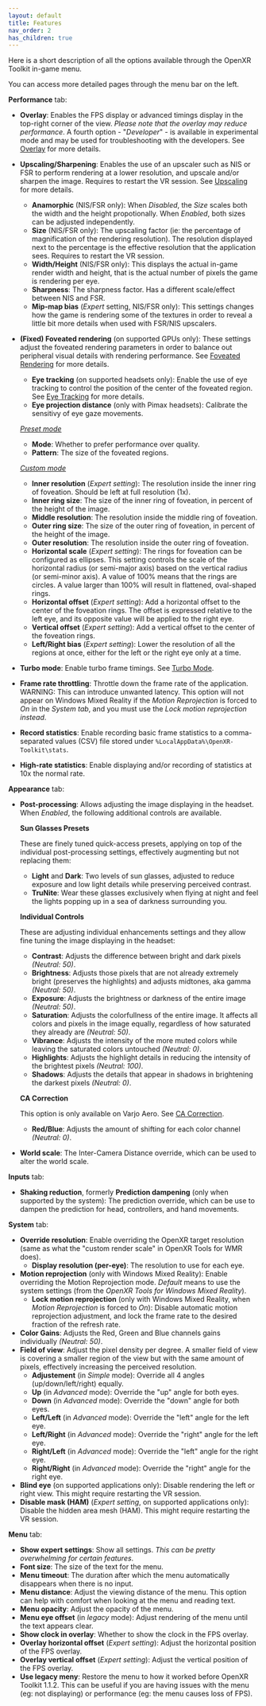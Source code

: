 ```yaml
---
layout: default
title: Features
nav_order: 2
has_children: true
---
```


Here is a short description of all the options available through the OpenXR Toolkit in-game menu.

You can access more detailed pages through the menu bar on the left.

**Performance** tab:
- **Overlay**: Enables the FPS display or advanced timings display in the top-right corner of the view. _Please note that the overlay may reduce performance_. A fourth option - "_Developer_" - is available in experimental mode and may be used for troubleshooting with the developers. See [Overlay](overlay) for more details.
- **Upscaling/Sharpening**: Enables the use of an upscaler such as NIS or FSR to perform rendering at a lower resolution, and upscale and/or sharpen the image. Requires to restart the VR session. See [Upscaling](upscaling) for more details.
  - **Anamorphic** (NIS/FSR only): When _Disabled_, the _Size_ scales both the width and the height propotionally. When _Enabled_, both sizes can be adjusted independently.
  - **Size** (NIS/FSR only): The upscaling factor (ie: the percentage of magnification of the rendering resolution). The resolution displayed next to the percentage is the effective resolution that the application sees. Requires to restart the VR session.
  - **Width/Height** (NIS/FSR only): This displays the actual in-game render width and height, that is the actual number of pixels the game is rendering per eye.
  - **Sharpness**: The sharpness factor. Has a different scale/effect between NIS and FSR.
  - **Mip-map bias** (_Expert_ setting, NIS/FSR only): This settings changes how the game is rendering some of the textures in order to reveal a little bit more details when used with FSR/NIS upscalers.
- **(Fixed) Foveated rendering** (on supported GPUs only): These settings adjust the foveated rendering parameters in order to balance out peripheral visual details with rendering performance. See [Foveated Rendering](fr) for more details.
  - **Eye tracking** (on supported headsets only): Enable the use of eye tracking to control the position of the center of the foveated region. See [Eye Tracking](et) for more details.
  - **Eye projection distance** (only with Pimax headsets): Calibrate the sensitivy of eye gaze movements.

  [_Preset_ _mode_ ](fr#preset-mode)
  - **Mode**: Whether to prefer performance over quality.
  - **Pattern**: The size of the foveated regions.
  
  [_Custom_ _mode_](fr#custom-mode)
  - **Inner resolution** (_Expert_ _setting_): The resolution inside the inner ring of foveation. Should be left at full resolution (1x).
  - **Inner ring size**: The size of the inner ring of foveation, in percent of the height of the image.
  - **Middle resolution**: The resolution inside the middle ring of foveation.
  - **Outer ring size**: The size of the outer ring of foveation, in percent of the height of the image.
  - **Outer resolution**: The resolution inside the outer ring of foveation.
  - **Horizontal scale** (_Expert_ _setting_): The rings for foveation can be configured as ellipses. This setting controls the scale of the horizontal radius (or semi-major axis) based on the vertical radius (or semi-minor axis). A value of 100% means that the rings are circles. A value larger than 100% will result in flattened, oval-shaped rings.
  - **Horizontal offset** (_Expert_ _setting_): Add a horizontal offset to the center of the foveation rings. The offset is expressed relative to the left eye, and its opposite value will be applied to the right eye.
  - **Vertical offset** (_Expert_ _setting_): Add a vertical offset to the center of the foveation rings.
  - **Left/Right bias** (_Expert_ _setting_): Lower the resolution of all the regions at once, either for the left or the right eye only at a time.
- **Turbo mode**: Enable turbo frame timings. See [Turbo Mode](other-features#turbo-mode).
- **Frame rate throttling**: Throttle down the frame rate of the application. WARNING: This can introduce unwanted latency. This option will not appear on Windows Mixed Reality if the _Motion Reprojection_ is forced to _On_ in the _System tab_, and you must use the _Lock motion reprojection instead_.
- **Record statistics**: Enable recording basic frame statistics to a comma-separated values (CSV) file stored under `%LocalAppData%\OpenXR-Toolkit\stats`.
- **High-rate statistics**: Enable displaying and/or recording of statistics at 10x the normal rate.

**Appearance** tab:
- **Post-processing**: Allows adjusting the image displaying in the headset. When _Enabled_, the following additional controls are available.

  **Sun Glasses Presets**
  
  These are finely tuned quick-access presets, applying on top of the individual post-processing settings, effectively augmenting but not replacing them:
  - **Light** and **Dark**: Two levels of sun glasses, adjusted to reduce exposure and low light details while preserving perceived contrast.
  - **TruNite**: Wear these glasses exclusively when flying at night and feel the lights popping up in a sea of darkness surrounding you.

  **Individual Controls**
  
  These are adjusting individual enhancements settings and they allow fine tuning the image displaying in the headset:
  - **Contrast**: Adjusts the difference between bright and dark pixels _(Neutral: 50)_.
  - **Brightness**: Adjusts those pixels that are not already extremely bright (preserves the highlights) and adjusts midtones, aka gamma _(Neutral: 50)_.
  - **Exposure**: Adjusts the brightness or darkness of the entire image _(Neutral: 50)_.
  - **Saturation**: Adjusts the colorfullness of the entire image. It affects all colors and pixels in the image equally, regardless of how saturated they already are _(Neutral: 50)_.
  - **Vibrance**: Adjusts the intensity of the more muted colors while leaving the saturated colors untouched _(Neutral: 0)_.
  - **Highlights**: Adjusts the highlight details in reducing the intensity of the brightest pixels _(Neutral: 100)_.
  - **Shadows**: Adjusts the details that appear in shadows in brightening the darkest pixels _(Neutral: 0)_.
  
  **CA Correction**
  
  This option is only available on Varjo Aero. See [CA Correction](other-features#ca-correction-varjo-aero-exclusive).
  
  - **Red/Blue**: Adjusts the amount of shifting for each color channel _(Neutral: 0)_.
  
- **World scale**: The Inter-Camera Distance override, which can be used to alter the world scale.

**Inputs** tab:
- **Shaking reduction**, formerly **Prediction dampening** (only when supported by the system): The prediction override, which can be use to dampen the prediction for head, controllers, and hand movements.

**System** tab:
- **Override resolution**: Enable overriding the OpenXR target resolution (same as what the "custom render scale" in OpenXR Tools for WMR does).
  - **Display resolution (per-eye)**: The resolution to use for each eye.
- **Motion reprojection** (only with Windows Mixed Reality): Enable overriding the Motion Reprojection mode. _Default_ means to use the system settings (from the _OpenXR Tools for Windows Mixed Reality_).
  - **Lock motion reprojection** (only with Windows Mixed Reality, when _Motion Reprojection_ is forced to _On_): Disable automatic motion reprojection adjustment, and lock the frame rate to the desired fraction of the refresh rate.
- **Color Gains**: Adjusts the Red, Green and Blue channels gains individually _(Neutral: 50)_.
- **Field of view**: Adjust the pixel density per degree. A smaller field of view is covering a smaller region of the view but with the same amount of pixels, effectively increasing the perceived resolution.
  - **Adjustement** (in _Simple_ mode): Override all 4 angles (up/down/left/right) equally.
  - **Up** (in _Advanced_ mode): Override the "up" angle for both eyes.
  - **Down** (in _Advanced_ mode): Override the "down" angle for both eyes.
  - **Left/Left** (in _Advanced_ mode): Override the "left" angle for the left eye.
  - **Left/Right** (in _Advanced_ mode): Override the "right" angle for the left eye.
  - **Right/Left** (in _Advanced_ mode): Override the "left" angle for the right eye.
  - **Right/Right** (in _Advanced_ mode): Override the "right" angle for the right eye.
- **Blind eye** (on supported applications only): Disable rendering the left or right view. This might require restarting the VR session.
- **Disable mask (HAM)** (_Expert_ _setting_, on supported applications only): Disable the hidden area mesh (HAM). This might require restarting the VR session.

**Menu** tab:
- **Show expert settings**: Show all settings. *This can be pretty overwhelming for certain features*.
- **Font size**: The size of the text for the menu.
- **Menu timeout**: The duration after which the menu automatically disappears when there is no input.
- **Menu distance**: Adjust the viewing distance of the menu. This option can help with comfort when looking at the menu and reading text.
- **Menu opacity**: Adjust the opacity of the menu.
- **Menu eye offset** (in _legacy_ mode): Adjust rendering of the menu until the text appears clear.
- **Show clock in overlay**: Whether to show the clock in the FPS overlay.
- **Overlay horizontal offset** (_Expert_ _setting_): Adjust the horizontal position of the FPS overlay.
- **Overlay vertical offset** (_Expert_ _setting_): Adjust the vertical position of the FPS overlay.
- **Use legacy meny**: Restore the menu to how it worked before OpenXR Toolkit 1.1.2. This can be useful if you are having issues with the menu (eg: not displaying) or performance (eg: the menu causes loss of FPS).
